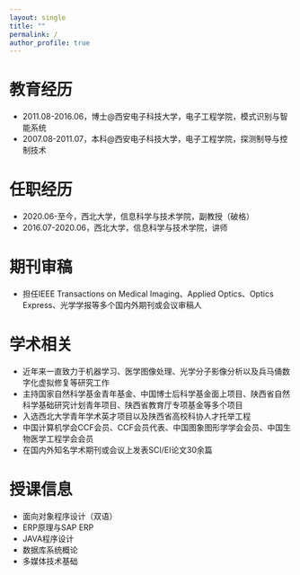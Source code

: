 ```yaml
---
layout: single
title: ""
permalink: /
author_profile: true
---
```


教育经历
====
+ 2011.08-2016.06，博士@西安电子科技大学，电子工程学院，模式识别与智能系统  
+ 2007.08-2011.07，本科@西安电子科技大学，电子工程学院，探测制导与控制技术

任职经历
====
+ 2020.06-至今，西北大学，信息科学与技术学院，副教授（破格）  
+ 2016.07-2020.06，西北大学，信息科学与技术学院，讲师  

期刊审稿
====
+ 担任IEEE Transactions on Medical Imaging、Applied Optics、Optics Express、光学学报等多个国内外期刊或会议审稿人

学术相关
====
+ 近年来一直致力于机器学习、医学图像处理、光学分子影像分析以及兵马俑数字化虚拟修复等研究工作  
+ 主持国家自然科学基金青年基金、中国博士后科学基金面上项目、陕西省自然科学基础研究计划青年项目、陕西省教育厅专项基金等多个项目  
+ 入选西北大学青年学术英才项目以及陕西省高校科协人才托举工程  
+ 中国计算机学会CCF会员、CCF会员代表、中国图象图形学学会会员、中国生物医学工程学会会员  
+ 在国内外知名学术期刊或会议上发表SCI/EI论文30余篇

授课信息
====
+ 面向对象程序设计（双语）
+ ERP原理与SAP ERP
+ JAVA程序设计
+ 数据库系统概论
+ 多媒体技术基础
